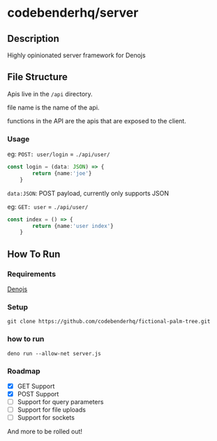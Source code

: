 # codebenderhq/server

## Description

Highly opinionated server framework for Denojs

## File Structure

Apis live in the `/api` directory.

file name is the name of the api.

functions in the API are the apis that are exposed to the client.

### Usage
eg: `POST: user/login` =
`./api/user/`
```ts
const login = (data: JSON) => {
        return {name:'joe'}
    }
```
`data:JSON`: POST payload, currently only supports JSON

eg: `GET: user` =
`./api/user/`
```ts
const index = () => {
        return {name:'user index'}
    }
```


## How To Run 
### Requirements
 [Denojs](https://deno.land/)

### Setup
```
git clone https://github.com/codebenderhq/fictional-palm-tree.git
```
### how to run
```
deno run --allow-net server.js
```


### Roadmap

- [x] GET Support
- [x] POST Support
- [ ] Support for query parameters
- [ ] Support for file uploads
- [ ] Support for sockets

And more to be rolled out!